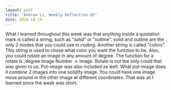 ```yaml
---
layout: post
title: "Andrew Li, Weekly Reflection-05"
date: 2018-10-19
---
```



What I learned throughout this week was that anything inside a quotation mark is called a string, such as "solid" or "outline". solid and outline are the only 2 modes that you could use in coding. Another string is called "colors". This string is used to chose what color you want the function to be. Also, you could rotate an image in any amount of degree. The function for a rotate is ;degree Image Number -> Image. Rotate is not the only could that was given to us. Put-image was also included as well. What put-image does it combine 2 images into one solidify image. You could have one image move around in the other image at different coordinates. That was all I learned since the week was short.
